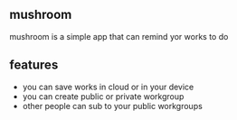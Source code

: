 ## mushroom

mushroom is a simple app that can remind yor works to do

## features

- you can save works in cloud or in your device
- you can create public or private workgroup
- other people can sub to your public workgroups
